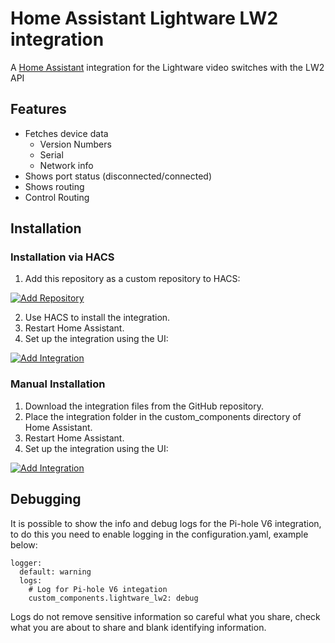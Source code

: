 # Home Assistant Lightware LW2 integration

A [Home Assistant](https://www.home-assistant.io/) integration for the Lightware video switches with the LW2 API

## Features

- Fetches device data
    - Version Numbers
    - Serial
    - Network info
- Shows port status (disconnected/connected)
- Shows routing
- Control Routing

## Installation

### Installation via HACS

1. Add this repository as a custom repository to HACS:

[![Add Repository](https://my.home-assistant.io/badges/hacs_repository.svg)](https://my.home-assistant.io/redirect/hacs_repository/?owner=intermediateengineering&repository=homeassistant-lightware-lw2&category=Integration)

2. Use HACS to install the integration.
3. Restart Home Assistant.
4. Set up the integration using the UI:

[![Add Integration](https://my.home-assistant.io/badges/config_flow_start.svg)](https://my.home-assistant.io/redirect/config_flow_start/?domain=lightware_lw2)


### Manual Installation

1. Download the integration files from the GitHub repository.
2. Place the integration folder in the custom_components directory of Home Assistant.
3. Restart Home Assistant.
4. Set up the integration using the UI:

[![Add Integration](https://my.home-assistant.io/badges/config_flow_start.svg)](https://my.home-assistant.io/redirect/config_flow_start/?domain=lightware_lw2)

## Debugging

It is possible to show the info and debug logs for the Pi-hole V6 integration, to do this you need to enable logging in the configuration.yaml, example below:

```
logger:
  default: warning
  logs:
    # Log for Pi-hole V6 integation
    custom_components.lightware_lw2: debug
```

Logs do not remove sensitive information so careful what you share, check what you are about to share and blank identifying information.
